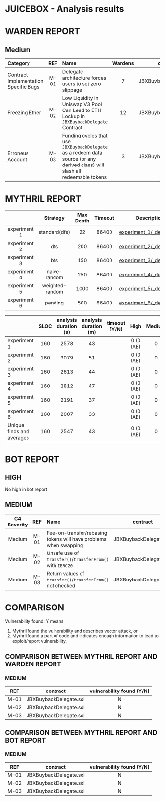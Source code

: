# JUICEBOX - Analysis results

# WARDEN REPORT

## Medium

| Category                              | REF  | Name                                                                                                                              | Wardens |        contract        |
|:--------------------------------------|:----:|:----------------------------------------------------------------------------------------------------------------------------------|:-------:|:----------------------:|
| Contract Implementation Specific Bugs | M-01 | Delegate architecture forces users to set zero slippage                                                                           |    7    | JBXBuybackDelegate.sol |
| Freezing Ether                        | M-02 | Low Liquidity in Uniswap V3 Pool Can Lead to ETH Lockup in ```JBXBuybackDelegate``` Contract                                      |   12    | JBXBuybackDelegate.sol |
| Erroneus Account                      | M-03 | Funding cycles that use ```JBXBuybackDelegate``` as a redeem data source (or any derived class) will slash all redeemable tokens  |    3    | JBXBuybackDelegate.sol |

# MYTHRIL REPORT

|              |    Strategy     | Max Depth | Timeout |                       Description file                       |
|:------------:|:---------------:|:---------:|:-------:|:------------------------------------------------------------:|
| experiment 1 |  standard(dfs)  |    22     |  86400  | [experiment_1/_description.md](experiment_1/_description.md) |
| experiment 2 |       dfs       |    200    |  86400  | [experiment_2/_description.md](experiment_2/_description.md) |
| experiment 3 |       bfs       |    150    |  86400  | [experiment_3/_description.md](experiment_3/_description.md) |
| experiment 4 |  naive-random   |    250    |  86400  | [experiment_4/_description.md](experiment_4/_description.md) |
| experiment 5 | weighted-random |   1000    |  86400  | [experiment_5/_description.md](experiment_5/_description.md) |
| experiment 6 |     pending     |    500    |  86400  | [experiment_6/_description.md](experiment_6/_description.md) |

|                           | SLOC | analysis duration (s) | analysis duration (m) | timeout (Y/N) |   High    | Medium | Low | valid finds |
|:--------------------------|:----:|:---------------------:|:---------------------:|:-------------:|:---------:|:------:|:---:|:-----------:|
| experiment 1              | 160  |         2578          |          43           |               | 0 (0 IAB) |   0    |  0  |      0      |
| experiment 2              | 160  |         3079          |          51           |               | 0 (0 IAB) |   0    |  0  |      0      |
| experiment 3              | 160  |         2613          |          44           |               | 0 (0 IAB) |   0    |  0  |      0      |
| experiment 4              | 160  |         2812          |          47           |               | 0 (0 IAB) |   0    |  0  |      0      |
| experiment 5              | 160  |         2191          |          37           |               | 0 (0 IAB) |   0    |  0  |      0      |
| experiment 6              | 160  |         2007          |          33           |               | 0 (0 IAB) |   0    |  0  |      0      |
| Unique finds and averages | 160  |         2547          |          43           |               | 0 (0 IAB) |   0    |  0  |      0      |

# BOT REPORT

## HIGH
No high in bot report

## MEDIUM
| C4 Severity | REF  | Name                                                                   |        contract        |
|:-----------:|:----:|:-----------------------------------------------------------------------|:----------------------:|
|   Medium    | M-01 | Fee-on-transfer/rebasing tokens will have problems when swapping       | JBXBuybackDelegate.sol |
|   Medium    | M-02 | Unsafe use of ```transfer()```/```transferFrom()``` with ```IERC20 ``` | JBXBuybackDelegate.sol |
|   Medium    | M-03 | Return values of ```transfer()```/```transferFrom()``` not checked     | JBXBuybackDelegate.sol |

# COMPARISON

Vulnerability found: Y means
1) Mythril found the vulnerability and describes vector attack, or
2) Mythril found a part of code and indicates enough information to lead to exploit/report vulnerability.

## COMPARISON BETWEEN MYTHRIL REPORT AND WARDEN REPORT

### MEDIUM
| REF  |        contract        | vulnerability found (Y/N) |
|:----:|:----------------------:|:-------------------------:|
| M-01 | JBXBuybackDelegate.sol |             N             |
| M-02 | JBXBuybackDelegate.sol |             N             |
| M-03 | JBXBuybackDelegate.sol |             N             |

## COMPARISON BETWEEN MYTHRIL REPORT AND BOT REPORT

### MEDIUM
| REF  |        contract        | vulnerability found (Y/N) |
|:----:|:----------------------:|:-------------------------:|
| M-01 | JBXBuybackDelegate.sol |             N             |
| M-02 | JBXBuybackDelegate.sol |             N             |
| M-03 | JBXBuybackDelegate.sol |             N             |







